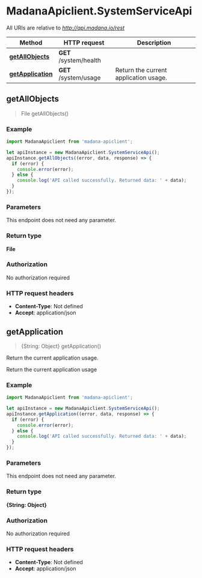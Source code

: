 # MadanaApiclient.SystemServiceApi

All URIs are relative to *http://api.madana.io/rest*

Method | HTTP request | Description
------------- | ------------- | -------------
[**getAllObjects**](SystemServiceApi.md#getAllObjects) | **GET** /system/health | 
[**getApplication**](SystemServiceApi.md#getApplication) | **GET** /system/usage | Return the current application usage.



## getAllObjects

> File getAllObjects()



### Example

```javascript
import MadanaApiclient from 'madana-apiclient';

let apiInstance = new MadanaApiclient.SystemServiceApi();
apiInstance.getAllObjects((error, data, response) => {
  if (error) {
    console.error(error);
  } else {
    console.log('API called successfully. Returned data: ' + data);
  }
});
```

### Parameters

This endpoint does not need any parameter.

### Return type

**File**

### Authorization

No authorization required

### HTTP request headers

- **Content-Type**: Not defined
- **Accept**: application/json


## getApplication

> {String: Object} getApplication()

Return the current application usage.

Return the current application usage

### Example

```javascript
import MadanaApiclient from 'madana-apiclient';

let apiInstance = new MadanaApiclient.SystemServiceApi();
apiInstance.getApplication((error, data, response) => {
  if (error) {
    console.error(error);
  } else {
    console.log('API called successfully. Returned data: ' + data);
  }
});
```

### Parameters

This endpoint does not need any parameter.

### Return type

**{String: Object}**

### Authorization

No authorization required

### HTTP request headers

- **Content-Type**: Not defined
- **Accept**: application/json

